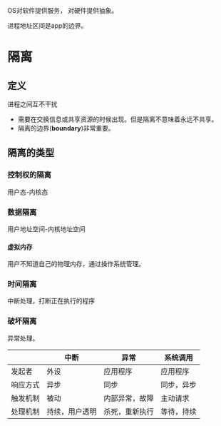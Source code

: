 OS对软件提供服务，
对硬件提供抽象。

进程地址区间是app的边界。
# 隔离
## 定义
进程之间互不干扰

- 需要在交换信息或共享资源的时候出现。但是隔离不意味着永远不共享。
- 隔离的边界(**boundary**)非常重要。
## 隔离的类型
### 控制权的隔离
用户态-内核态
### 数据隔离
用户地址空间-内核地址空间
#### 虚拟内存
用户不知道自己的物理内存，通过操作系统管理。
### 时间隔离
中断处理，打断正在执行的程序
### 破坏隔离
异常处理。


|      | 中断      | 异常      | 系统调用  |
| ---- | ------- | ------- | ----- |
| 发起者  | 外设      | 应用程序    | 应用程序  |
| 响应方式 | 异步      | 同步      | 同步，异步 |
| 触发机制 | 被动      | 内部异常，故障 | 主动请求  |
| 处理机制 | 持续，用户透明 | 杀死，重新执行 | 等待，持续 |

